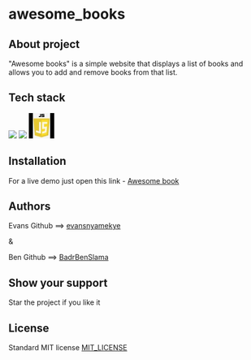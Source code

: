 # awesome_books


## About project

"Awesome books" is a simple website that displays a list of books and allows you to add and remove books from that list.

## Tech stack

<picture>
  <img media="(prefers-color-scheme: light)" src="./icons/html5.jpeg">
  <img media="(prefers-color-scheme: light)" src="./icons/css3.jpeg">
  <img media="(prefers-color-scheme: light)" src="./icons/js.jpeg">
</picture>


## Installation

For a live demo just open this link - [Awesome book](https://badrbenslama.github.io/awesome_books/)

## Authors

Evans 
Github ==> [evansnyamekye](https://github.com/evansnyamekye)

&

Ben
Github ==> [BadrBenSlama](https://github.com/BadrBenSlama)

## Show your support
Star the project if you like it

## License

Standard MIT license
[MIT_LICENSE](./LICENSE)
